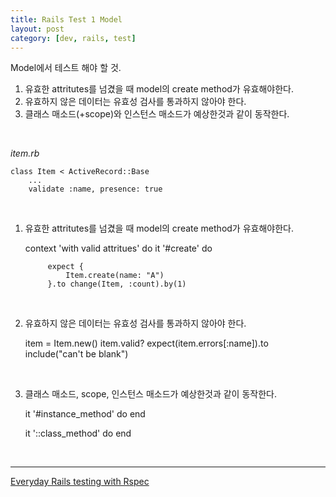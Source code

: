 ```yaml
---
title: Rails Test 1 Model
layout: post
category: [dev, rails, test]
--- 
```



Model에서 테스트 해야 할 것.

1. 유효한 attritutes를 넘겼을 때 model의 create method가 유효해야한다.
2. 유효하지 않은 데이터는 유효성 검사를 통과하지 않아야 한다.
3. 클래스 매소드(+scope)와 인스턴스 매소드가 예상한것과 같이 동작한다.

<br>

*item.rb*
    
    class Item < ActiveRecord::Base
        ...
        validate :name, presence: true

<br>

1) 유효한 attritutes를 넘겼을 때 model의 create method가 유효해야한다.

    context 'with valid attritues' do
        it '#create' do

            expect {
                Item.create(name: "A")
            }.to change(Item, :count).by(1)

<br>

2) 유효하지 않은 데이터는 유효성 검사를 통과하지 않아야 한다.

    item = Item.new()
    item.valid?
    expect(item.errors[:name]).to include("can't be blank")

<br>

3) 클래스 매소드, scope, 인스턴스 매소드가 예상한것과 같이 동작한다.

    it '#instance_method' do
    end
    
    it '::class_method' do
    end

<br>


---
[Everyday Rails testing with Rspec][2]

[1]: http://robots.thoughtbot.com/post/23039827914/get-your-callbacks-on-with-factory-girl-3-3
[2]: https://leanpub.com/everydayrailsrspec
